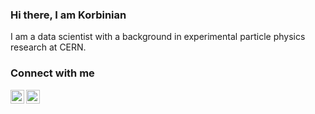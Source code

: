 ### Hi there, I am Korbinian
I am a data scientist with a background in experimental particle physics research at CERN. 

### Connect with me

[<img align="left" alt="Korbinian Schweiger | LinkedIn" width="22px" src="https://cdn.jsdelivr.net/npm/simple-icons@v3/icons/linkedin.svg" />][linkedin]
[<img align="left" alt="korbinian Schweiger | Xing" width="22px" src="https://cdn.jsdelivr.net/npm/simple-icons@3.13.0/icons/xing.svg" />][xing]



[linkedin]: https://www.linkedin.com/in/korbinian-schweiger-973225123/
[xing]: https://www.xing.com/profile/Korbinian_Schweiger2/cv
